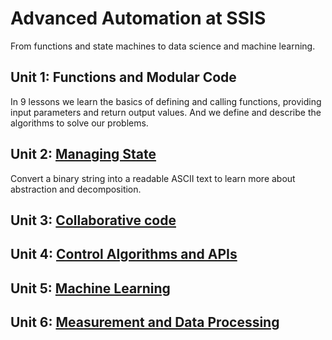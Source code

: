 # Advanced Automation at SSIS

From functions and state machines to data science and machine learning.

## Unit 1: Functions and Modular Code

In 9 lessons we learn the basics of defining and calling functions, providing input parameters and return output values. And we define and describe the algorithms to solve our problems.

## Unit 2: [Managing State](managing-state)

Convert a binary string into a readable ASCII text to learn more about abstraction and decomposition.

## Unit 3: [Collaborative code](collaborative-code)


## Unit 4: [Control Algorithms and APIs](control-algorithms-and-apis)


## Unit 5: [Machine Learning](machine-learning)


## Unit 6: [Measurement and Data Processing](measurement-and-data-processing)

<!--

**Here are some ideas to get you started:**

🙋‍♀️ A short introduction - what is your organization all about?
🌈 Contribution guidelines - how can the community get involved?
👩‍💻 Useful resources - where can the community find your docs? Is there anything else the community should know?
🍿 Fun facts - what does your team eat for breakfast?
🧙 Remember, you can do mighty things with the power of [Markdown](https://docs.github.com/github/writing-on-github/getting-started-with-writing-and-formatting-on-github/basic-writing-and-formatting-syntax)
-->
